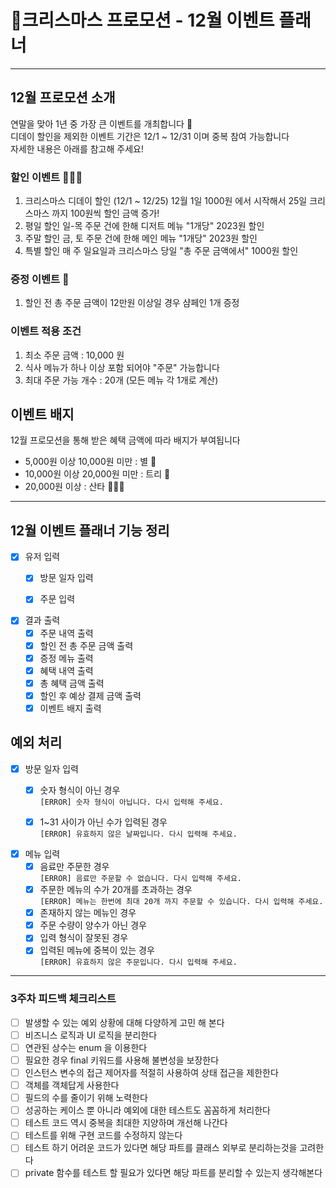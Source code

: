 # 🎄크리스마스 프로모션 - 12월 이벤트 플래너

---

## 12월 프로모션 소개

연말을 맞아 1년 중 가장 큰 이벤트를 개최합니다 🚀   
디데이 할인을 제외한 이벤트 기간은 12/1 ~ 12/31 이며 중복 참여 가능합니다   
자세한 내용은 아래를 참고해 주세요!

### 할인 이벤트 🧑🏻‍🎄

1. ‍크리스마스 디데이 할인 (12/1 ~ 12/25)
   12월 1일 1000원 에서 시작해서 25일 크리스마스 까지 100원씩 할인 금액 증가!
2. 평일 할인
   일-목 주문 건에 한해 디저트 메뉴 "1개당" 2023원 할인
3. 주말 할인
   금, 토 주문 건에 한해 메인 메뉴 "1개당" 2023원 할인
4. 특별 할인
   매 주 일요일과 크리스마스 당일 "총 주문 금액에서" 1000원 할인

### 증정 이벤트 🍾

1. 할인 전 총 주문 금액이 12만원 이상일 경우 샴페인 1개 증정

### 이벤트 적용 조건

1. 최소 주문 금액 : 10,000 원
2. 식사 메뉴가 하나 이상 포함 되어야 "주문" 가능합니다
3. 최대 주문 가능 개수 : 20개 (모든 메뉴 각 1개로 계산)

## 이벤트 배지

12월 프로모션을 통해 받은 혜택 금액에 따라 배지가 부여됩니다

- 5,000원 이상 10,000원 미만 : 별 🌟
- 10,000원 이상 20,000원 미만 : 트리 🎄
- 20,000원 이상 : 산타 🧑🏻‍🎄

---

## 12월 이벤트 플래너 기능 정리

- [x] 유저 입력
    - [x] 방문 일자 입력
    - [x] 주문 입력


- [x] 결과 출력
    - [x] 주문 내역 출력
    - [x] 할인 전 총 주문 금액 출력
    - [x] 증정 메뉴 출력
    - [x] 혜택 내역 출력
    - [x] 총 혜택 금액 출력
    - [x] 할인 후 예상 결제 금액 출력
    - [x] 이벤트 배지 출력

## 예외 처리

- [x] 방문 일자 입력
    - [x] 숫자 형식이 아닌 경우    
      ```[ERROR] 숫자 형식이 아닙니다. 다시 입력해 주세요.```
    - [x] 1~31 사이가 아닌 수가 입력된 경우  
      ```[ERROR] 유효하지 않은 날짜입니다. 다시 입력해 주세요.```


- [x] 메뉴 입력
    - [x] 음료만 주문한 경우   
      ```[ERROR] 음료만 주문할 수 없습니다. 다시 입력해 주세요.```
    - [x] 주문한 메뉴의 수가 20개를 초과하는 경우   
      ```[ERROR] 메뉴는 한번에 최대 20개 까지 주문할 수 있습니다. 다시 입력해 주세요.```
    - [x] 존재하지 않는 메뉴인 경우
    - [x] 주문 수량이 양수가 아닌 경우
    - [x] 입력 형식이 잘못된 경우
    - [x] 입력된 메뉴에 중복이 있는 경우   
      ```[ERROR] 유효하지 않은 주문입니다. 다시 입력해 주세요.```

---

### 3주차 피드백 체크리스트

- [ ] 발생할 수 있는 예외 상황에 대해 다양하게 고민 해 본다
- [ ] 비즈니스 로직과 UI 로직을 분리한다
- [ ] 연관된 상수는 enum 을 이용한다
- [ ] 필요한 경우 final 키워드를 사용해 불변성을 보장한다
- [ ] 인스턴스 변수의 접근 제어자를 적절히 사용하여 상태 접근을 제한한다
- [ ] 객체를 객체답게 사용한다
- [ ] 필드의 수를 줄이기 위해 노력한다
- [ ] 성공하는 케이스 뿐 아니라 예외에 대한 테스트도 꼼꼼하게 처리한다
- [ ] 테스트 코드 역시 중복을 최대한 지양하며 개선해 나간다
- [ ] 테스트를 위해 구현 코드를 수정하지 않는다
- [ ] 테스트 하기 어려운 코드가 있다면 해당 파트를 클래스 외부로 분리하는것을 고려한다
- [ ] private 함수를 테스트 할 필요가 있다면 해당 파트를 분리할 수 있는지 생각해본다
